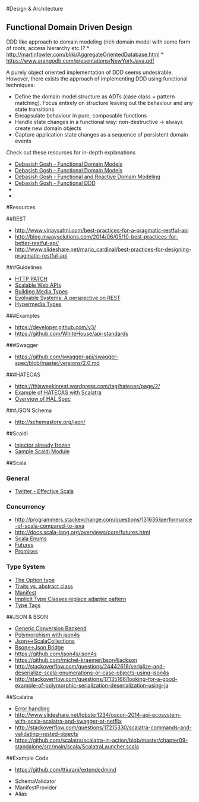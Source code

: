#Design & Architecture

## Functional Domain Driven Design

DDD like approach to domain modeling (rich domain model with some form of roots, access hierarchy etc.)?
    * http://martinfowler.com/bliki/AggregateOrientedDatabase.html
    * https://www.arangodb.com/presentations/NewYorkJava.pdf

A purely object oriented implementation of DDD seems undesirable. However, there exists the approach
of implementing DDD using functional techniques: 
  * Define the domain model structure as ADTs (case class + pattern matching). Focus entirely on structure
  leaving out the behaviour and any state transitions
  * Encapsulate behaviour in pure, composable functions
  * Handle state changes in a functional way: non-destructive -> always create new domain objects
  * Capture application state changes as a sequence of persistent domain events

Check out these resources for in-depth explanations
  * [Debasish Gosh - Functional Domain Models](https://www.youtube.com/watch?v=95KztoeGHl0)
  * [Debasish Gosh - Functional Domain Models](http://debasishg.blogspot.se/2014/05/functional-patterns-in-domain-modeling.html)
  * [Debasish Gosh - Functional and Reactive Domain Modeling](http://www.manning.com/ghosh2/)
  * [Debasish Gosh - Functional DDD](http://www.slideshare.net/debasishg/functional-patterns-in-domain-modeling)
  * [](https://skillsmatter.com/skillscasts/3191-ddd-functional-programming)
  * [](https://skillsmatter.com/skillscasts/2197-talk-by-patrick-fredriksson)
  
  
#Resources

##REST
 * http://www.vinaysahni.com/best-practices-for-a-pragmatic-restful-api
 * http://blog.mwaysolutions.com/2014/06/05/10-best-practices-for-better-restful-api/
 * http://www.slideshare.net/mario_cardinal/best-practices-for-designing-pragmatic-restful-api

 
###Guidelines
 * [HTTP PATCH](https://www.mnot.net/blog/2012/09/05/patch)
 * [Scalable Web APIs](http://www.bizcoder.com/index.php/2011/04/11/web-apis-dont-be-a-victim-of-your-success/)
 * [Building Media Types](http://www.amundsen.com/blog/archives/1097)
 * [Evolvable Systems: A perspective on REST](http://amundsen.com/blog/archives/1099)
 * [Hypermedia Types](http://www.amundsen.com/hypermedia/)
 
###Examples
 * https://developer.github.com/v3/
 * https://github.com/WhiteHouse/api-standards
  
###Swagger
  * https://github.com/swagger-api/swagger-spec/blob/master/versions/2.0.md

###HATEOAS
  * https://thisweekinrest.wordpress.com/tag/hateoas/page/2/
  * [Example of HATEOAS with Scalatra](https://gist.github.com/rhinoman/5880814)
  * [Overview of HAL Spec](http://stateless.co/hal_specification.html)


###JSON Schema
  * http://schemastore.org/json/

##Scaldi
  * [Injector already frozen](https://groups.google.com/forum/#!topic/scaldi/iilfOLeSPQM)
  * [Sample Scaldi Module](https://gist.github.com/ctcarrier/11348157)

##Scala

### General
 * [Twitter - Effective Scala](http://twitter.github.io/effectivescala/)


### Concurrency

 * http://programmers.stackexchange.com/questions/131636/performance-of-scala-compared-to-java
 * http://docs.scala-lang.org/overviews/core/futures.html
 * [Scala Enums](https://github.com/scalatra/scalatra/issues/343)
 * [Futures](http://danielwestheide.com/blog/2013/01/09/the-neophytes-guide-to-scala-part-8-welcome-to-the-future.html)
 * [Promises](http://danielwestheide.com/blog/2013/01/16/the-neophytes-guide-to-scala-part-9-promises-and-futures-in-practice.html)

### Type System
 * [The Option type](http://danielwestheide.com/blog/2012/12/19/the-neophytes-guide-to-scala-part-5-the-option-type.html)
 * [Traits vs. abstract class](http://stackoverflow.com/questions/1229743/what-are-the-pros-of-using-traits-over-abstract-classes)
 * [Manifest](http://stackoverflow.com/questions/3213510/what-is-a-manifest-in-scala-and-when-do-you-need-it)
 * [Implicit Type Classes replace adapter pattern](http://debasishg.blogspot.de/2010/06/scala-implicits-type-classes-here-i.html)
 * [Type Tags](http://docs.scala-lang.org/overviews/reflection/typetags-manifests.html)



##JSON & BSON
 * [Generic Conversion Backend](https://github.com/netvl/picopickle)
 * [Polymorphism with json4s](https://gist.github.com/worthlesscog/3060273)
 * [Json<->ScalaCollections](https://github.com/nestorpersist/json)
 * [Bson<->Json Bridge](https://github.com/Jacoby6000/Json4s-reactivemongo-compatibility)
 * https://github.com/json4s/json4s
 * https://github.com/michel-kraemer/bson4jackson
 * http://stackoverflow.com/questions/24442618/serialize-and-deserialize-scala-enumerations-or-case-objects-using-json4s
 * http://stackoverflow.com/questions/17135166/looking-for-a-good-example-of-polymorphic-serialization-deserialization-using-ja

##Scalatra
 * [Error handling](https://groups.google.com/forum/#!topic/scalatra-user/8PHwzJybrOw)
 * http://www.slideshare.net/lobster1234/oscon-2014-api-ecosystem-with-scala-scalatra-and-swagger-at-netflix
 * http://stackoverflow.com/questions/17215330/scalatra-commands-and-validating-nested-objects
 * https://github.com/scalatra/scalatra-in-action/blob/master/chapter09-standalone/src/main/scala/ScalatraLauncher.scala
 
##Example Code
  * https://github.com/ttiurani/extendedmind
  
  
+ SchemaValidator
+ ManifestProvider
+ Alias
  